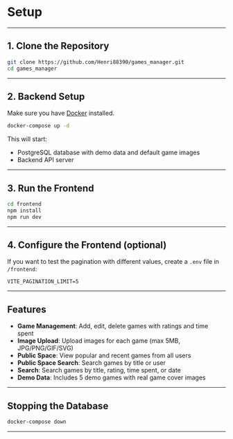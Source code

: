 # Setup

---

## 1. Clone the Repository

```bash
git clone https://github.com/Henri88390/games_manager.git
cd games_manager
```

---

## 2. Backend Setup

Make sure you have [Docker](https://www.docker.com/) installed.

```bash
docker-compose up -d
```

This will start:

- PostgreSQL database with demo data and default game images
- Backend API server

---

## 3. Run the Frontend

```bash
cd frontend
npm install
npm run dev
```

---

## 4. Configure the Frontend (optional)

If you want to test the pagination with different values, create a `.env` file in `/frontend`:

```
VITE_PAGINATION_LIMIT=5
```

---

## Features

- **Game Management**: Add, edit, delete games with ratings and time spent
- **Image Upload**: Upload images for each game (max 5MB, JPG/PNG/GIF/SVG)
- **Public Space**: View popular and recent games from all users
- **Public Space Search**: Search games by title or user
- **Search**: Search games by title, rating, time spent, or date
- **Demo Data**: Includes 5 demo games with real game cover images

---

## Stopping the Database

```bash
docker-compose down
```

---
